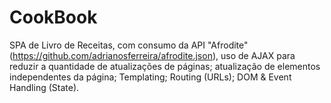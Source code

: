 # CookBook

SPA de Livro de Receitas, com consumo da API "Afrodite" (https://github.com/adrianosferreira/afrodite.json), uso de AJAX para reduzir a quantidade de atualizações de páginas; atualização de elementos independentes da página; Templating; Routing (URLs); DOM & Event Handling (State).
